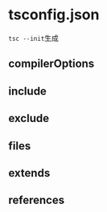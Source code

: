 # tsconfig.json

`tsc --init`生成

## compilerOptions

## include

## exclude

## files

## extends

## references
